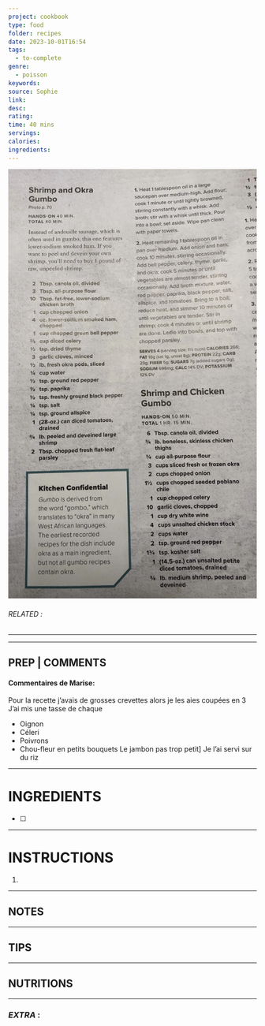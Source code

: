 ```yaml
---
project: cookbook
type: food
folder: recipes
date: 2023-10-01T16:54
tags:
  - to-complete
genre:
  - poisson
keywords: 
source: Sophie
link: 
desc: 
rating: 
time: 40 mins
servings: 
calories: 
ingredients:
---
```


![IMAGE](image_591.png)

###### *RELATED* : 
---


---
## PREP | COMMENTS

#### Commentaires de Marise:

Pour la recette j’avais de grosses crevettes alors je les aies coupées en 3
J’ai mis une tasse de chaque
- Oignon
- Céleri 
- Poivrons
- Chou-fleur en petits bouquets
Le jambon pas trop petit]
Je l’ai servi sur du riz

---
# INGREDIENTS

- [ ] 

---
# INSTRUCTIONS

1. 

---
## NOTES



---
## TIPS



---
## NUTRITIONS



---
### *EXTRA* :



